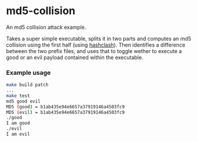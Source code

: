 # md5-collision

An md5 collision attack example.

Takes a super simple executable, splits it in two parts and computes an md5 collision using the first half (using [hashclash](https://github.com/cr-marcstevens/hashclash)). Then identifies a difference between the two prefix files, and uses that to toggle wether to execute a good or an evil payload contained within the executable.

### Example usage

```bash
make build patch
...
make test
md5 good evil
MD5 (good) = b1ab435e94e6657a37919146a4503fc9
MD5 (evil) = b1ab435e94e6657a37919146a4503fc9
./good
I am good
./evil
I am evil
```

